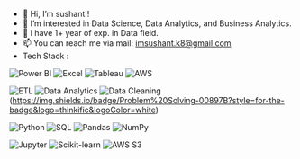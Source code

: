 * 👋 Hi, I’m sushant!!
* 👀 I’m interested in Data Science, Data Analytics, and Business Analytics.
* 🌱 I have 1+ year of exp. in Data field.
* 📫 You can reach me via mail: imsushant.k8@gmail.com
* Tech Stack :
  
![Power BI](https://img.shields.io/badge/Power%20BI-F2C811?style=for-the-badge&logo=power-bi&logoColor=black)
![Excel](https://img.shields.io/badge/Microsoft%20Excel-217346?style=for-the-badge&logo=microsoft-excel&logoColor=white)
![Tableau](https://img.shields.io/badge/Tableau-E97627?style=for-the-badge&logo=tableau&logoColor=white)
![AWS](https://img.shields.io/badge/AWS-232F3E?style=for-the-badge&logo=amazon-aws&logoColor=white)

![ETL](https://img.shields.io/badge/ETL-FF6F00?style=for-the-badge&logo=data&logoColor=white)
![Data Analytics](https://img.shields.io/badge/Data%20Analytics-00599C?style=for-the-badge&logo=databricks&logoColor=white)
![Data Cleaning](https://img.shields.io/badge/Data%20Cleaning-4CAF50?style=for-the-badge&logo=clean-code&logoColor=white)
(https://img.shields.io/badge/Problem%20Solving-00897B?style=for-the-badge&logo=thinkific&logoColor=white)

![Python](https://img.shields.io/badge/Python-3776AB?style=for-the-badge&logo=python&logoColor=white)
![SQL](https://img.shields.io/badge/SQL-4479A1?style=for-the-badge&logo=sqlite&logoColor=white)
![Pandas](https://img.shields.io/badge/Pandas-150458?style=for-the-badge&logo=pandas&logoColor=white)
![NumPy](https://img.shields.io/badge/NumPy-013243?style=for-the-badge&logo=numpy&logoColor=white)

![Jupyter](https://img.shields.io/badge/Jupyter-F37626?style=for-the-badge&logo=jupyter&logoColor=white)
![Scikit-learn](https://img.shields.io/badge/Scikit--Learn-F7931E?style=for-the-badge&logo=scikit-learn&logoColor=black)
![AWS S3](https://img.shields.io/badge/AWS%20S3-569A31?style=for-the-badge&logo=amazons3&logoColor=white)


